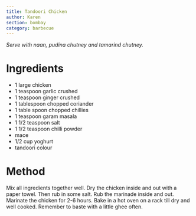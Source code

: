```yaml
---
title: Tandoori Chicken
author: Karen
section: bombay
category: barbecue
---
```

_Serve with naan, pudina chutney and tamarind chutney._

# Ingredients

* 1 large chicken
* 1 teaspoon garlic crushed
* 1 teaspoon ginger crushed
* 1 tablespoon chopped coriander
* 1 table spoon chopped chillies
* 1 teaspoon garam masala
* 1 1/2 teaspoon salt
* 1 1/2 teaspoon chilli powder
* mace
* 1/2 cup yoghurt
* tandoori colour



# Method

Mix all ingredients together well.
Dry the chicken inside and out with a paper towel.
Then rub in some salt. Rub the marinade inside and out.
Marinate the chicken for 2-6 hours.
Bake in a hot oven on a rack till dry and well cooked.
Remember to baste with a little ghee often.
